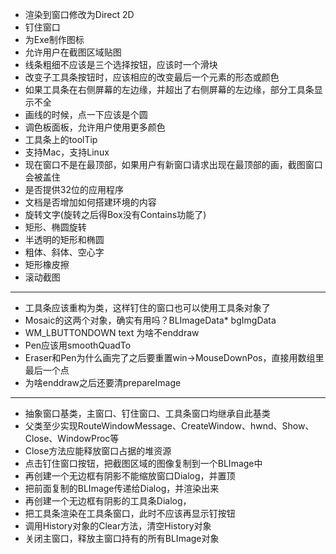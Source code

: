 ﻿- 渲染到窗口修改为Direct 2D
- 钉住窗口
- 为Exe制作图标
- 允许用户在截图区域贴图
- 线条粗细不应该是三个选择按钮，应该时一个滑块
- 改变子工具条按钮时，应该相应的改变最后一个元素的形态或颜色
- 如果工具条在右侧屏幕的左边缘，并超出了右侧屏幕的左边缘，部分工具条显示不全
- 画线的时候，点一下应该是个圆
- 调色板面板，允许用户使用更多颜色
- 工具条上的toolTip
- 支持Mac，支持Linux
- 现在窗口不是在最顶部，如果用户有新窗口请求出现在最顶部的画，截图窗口会被盖住
- 是否提供32位的应用程序
- 文档是否增加如何搭建环境的内容
- 旋转文字(旋转之后得Box没有Contains功能了)
- 矩形、椭圆旋转
- 半透明的矩形和椭圆
- 粗体、斜体、空心字
- 矩形橡皮擦
- 滚动截图

- ----------------------------------
- 工具条应该重构为类，这样钉住的窗口也可以使用工具条对象了
- Mosaic的这两个对象，确实有用吗？BLImageData* bgImgData
- WM_LBUTTONDOWN text 为啥不enddraw
- Pen应该用smoothQuadTo
- Eraser和Pen为什么画完了之后要重置win->MouseDownPos，直接用数组里最后一个点
- 为啥enddraw之后还要清prepareImage
- ----------------------------------
- 抽象窗口基类，主窗口、钉住窗口、工具条窗口均继承自此基类
- 父类至少实现RouteWindowMessage、CreateWindow、hwnd、Show、Close、WindowProc等
- Close方法应能释放窗口占据的堆资源
- 点击钉住窗口按钮，把截图区域的图像复制到一个BLImage中
- 再创建一个无边框有阴影不能缩放窗口Dialog，并置顶
- 把前面复制的BLImage传递给Dialog，并渲染出来
- 再创建一个无边框有阴影的工具条Dialog，
- 把工具条渲染在工具条窗口，此时不应该再显示钉按钮
- 调用History对象的Clear方法，清空History对象
- 关闭主窗口，释放主窗口持有的所有BLImage对象

